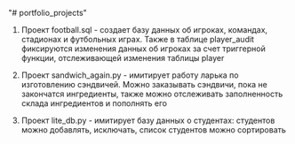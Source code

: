 "# portfolio_projects"

1. Проект football.sql - создает базу данных об игроках, командах, стадионах и футбольных играх. Также в таблице player_audit фиксируются изменения данных об игроках за счет триггерной функции, отслеживающей изменения таблицы player

2. Проект sandwich_again.py - имитирует работу ларька по изготовлению сэндвичей. Можно заказывать сэндвичи, пока не закончатся ингредиенты, также можно отслеживать заполненность склада ингредиентов и пополнять его

3. Проект lite_db.py - имитирует базу данных о студентах: студентов можно добавлять, исключать, список студентов можно сортировать
